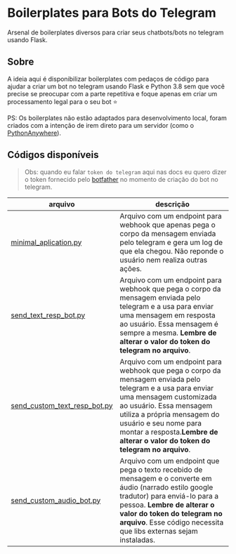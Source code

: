 # Boilerplates para Bots do Telegram
Arsenal de boilerplates diversos para criar seus chatbots/bots no telegram usando Flask.

## Sobre
A ideia aqui é disponibilizar boilerplates com pedaços de código para ajudar a criar um bot
no telegram usando Flask e Python 3.8 sem que você precise se preocupar com a parte repetitiva
e foque apenas em criar um processamento legal para o seu bot :star:

PS: Os boilerplates não estão adaptados para desenvolvimento local, foram criados com a intenção
de irem direto para um servidor (como o [PythonAnywhere](https://www.pythonanywhere.com/)).


## Códigos disponíveis
> Obs: quando eu falar `token do telegram` aqui nas docs eu quero dizer o token fornecido
> pelo [botfather](https://t.me/botfather) no momento de criação do bot no telegram.

|arquivo | descrição|
| - | - |
| [minimal\_aplication.py](minimal_aplication.py) | Arquivo com um endpoint para webhook que apenas pega o corpo da mensagem enviada pelo telegram e gera um log de que ela chegou. Não reponde o usuário nem realiza outras ações.|
| [send\_text\_resp\_bot.py](send_text_resp_bot.py) | Arquivo com um endpoint para webhook que pega o corpo da mensagem enviada pelo telegram e a usa para enviar uma mensagem em resposta ao usuário. Essa mensagem é sempre a mesma. **Lembre de alterar o valor do token do telegram no arquivo**. |
| [send\_custom\_text\_resp\_bot.py](send_custom_text_resp_bot.py) | Arquivo com um endpoint para webhook que pega o corpo da mensagem enviada pelo telegram e a usa para enviar uma mensagem customizada ao usuário. Essa mensagem utiliza a própria mensagem do usuário e seu nome para montar a resposta.**Lembre de alterar o valor do token do telegram no arquivo**. |
| [send\_custom\_audio\_bot.py](send_custom_audio_bot.py) | Arquivo com um endpoint que pega o texto recebido de mensagem e o converte em áudio (narrado estilo google tradutor) para enviá-lo para a pessoa. **Lembre de alterar o valor do token do telegram no arquivo**. Esse código necessita que libs externas sejam instaladas. |

